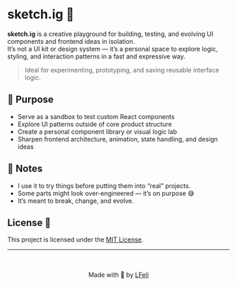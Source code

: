 # sketch.ig 🎨

**sketch.ig** is a creative playground for building, testing, and evolving UI components and frontend ideas in isolation.  
It’s not a UI kit or design system — it’s a personal space to explore logic, styling, and interaction patterns in a fast and expressive way.

> Ideal for experimenting, prototyping, and saving reusable interface logic.

## 🧠 Purpose

- Serve as a sandbox to test custom React components
- Explore UI patterns outside of core product structure
- Create a personal component library or visual logic lab
- Sharpen frontend architecture, animation, state handling, and design ideas

## 🧐 Notes
- I use it to try things before putting them into “real” projects.
- Some parts might look over-engineered — it’s on purpose 😅
- It’s meant to break, change, and evolve.

## License 📝
This project is licensed under the [MIT License](https://github.com/LFeli/sketch.ig/blob/main/LICENSE).

--- 
<br />
<br />
<div align="center">
  Made with 💙 by <a href="https://github.com/LFeli" target="_blank">LFeli</a>
</div>